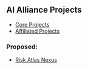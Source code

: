 ## AI Alliance Projects
- [Core Projects](https://thealliance.ai/core-projects)
- [Affiliated Projects](https://thealliance.ai/affiliated-projects)
### Proposed:
- [Risk Atlas Nexus](https://github.com/IBM/risk-atlas-nexus)

